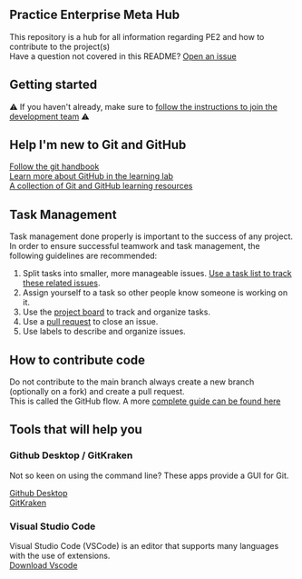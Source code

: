 ## Practice Enterprise Meta Hub

This repository is a hub for all information regarding PE2 and how to contribute to the project(s)  
Have a question not covered in this README? [Open an issue](https://github.com/tm-pe2/meta/issues/new)

## Getting started

:warning: If you haven't already, make sure to [follow the instructions to join the development team](https://github.com/tm-pe2/meta/discussions/3) :warning:

## Help I'm new to Git and GitHub

[Follow the git handbook](https://guides.github.com/introduction/git-handbook/)  
[Learn more about GitHub in the learning lab](https://lab.github.com/)  
[A collection of Git and GitHub learning resources](https://docs.github.com/en/get-started/quickstart/git-and-github-learning-resources)  

## Task Management

Task management done properly is important to the success of any project.
In order to ensure successful teamwork and task management, the following guidelines are recommended:

1. Split tasks into smaller, more manageable issues. [Use a task list to track these related issues](https://docs.github.com/en/issues/tracking-your-work-with-issues/about-task-lists).
2. Assign yourself to a task so other people know someone is working on it.
3. Use the [project board]() to track and organize tasks.
4. Use a [pull request](https://help.github.com/articles/using-pull-requests/) to close an issue.
5. Use labels to describe and organize issues.

## How to contribute code

Do not contribute to the main branch always create a new branch (optionally on a fork) and create a pull request.  
This is called the GitHub flow. A more [complete guide can be found here](https://guides.github.com/introduction/flow/)

## Tools that will help you

### Github Desktop / GitKraken

Not so keen on using the command line? These apps provide a GUI for Git.

[Github Desktop](https://desktop.github.com/)  
[GitKraken](https://www.gitkraken.com/)

### Visual Studio Code

Visual Studio Code (VSCode) is an editor that supports many languages with the use of extensions.  
[Download Vscode](https://code.visualstudio.com/download)
